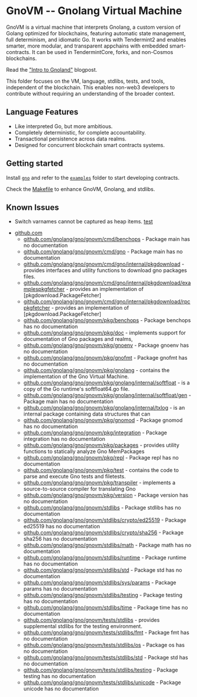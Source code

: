 # GnoVM -- Gnolang Virtual Machine

GnoVM is a virtual machine that interprets Gnolang, a custom version of Golang optimized for blockchains, featuring automatic state management, full determinism, and idiomatic Go.
It works with Tendermint2 and enables smarter, more modular, and transparent appchains with embedded smart-contracts.
It can be used in TendermintCore, forks, and non-Cosmos blockchains.

Read the ["Intro to Gnoland"](https://gno.land/r/gnoland/blog:p/intro) blogpost.

This folder focuses on the VM, language, stdlibs, tests, and tools, independent of the blockchain.
This enables non-web3 developers to contribute without requiring an understanding of the broader context.

## Language Features

* Like interpreted Go, but more ambitious.
* Completely deterministic, for complete accountability.
* Transactional persistence across data realms.
* Designed for concurrent blockchain smart contracts systems.

## Getting started

Install [`gno`](./cmd/gno) and refer to the [`examples`](../examples) folder to start developing contracts.

Check the [Makefile](./Makefile) to enhance GnoVM, Gnolang, and stdlibs.

## Known Issues

* Switch varnames cannot be captured as heap items. [test](../gnovm/tests/files/closure11_known.gno)
<!-- BEGIN GENERATED PACKAGE LIST -->

* [github.com](./github.com)
  * [github.com/gnolang/gno/gnovm/cmd/benchops](./github.com/gnolang/gno/gnovm/cmd/benchops) - Package main has no documentation
  * [github.com/gnolang/gno/gnovm/cmd/gno](./github.com/gnolang/gno/gnovm/cmd/gno) - Package main has no documentation
  * [github.com/gnolang/gno/gnovm/cmd/gno/internal/pkgdownload](./github.com/gnolang/gno/gnovm/cmd/gno/internal/pkgdownload) - provides interfaces and utility functions to download gno packages files.
  * [github.com/gnolang/gno/gnovm/cmd/gno/internal/pkgdownload/examplespkgfetcher](./github.com/gnolang/gno/gnovm/cmd/gno/internal/pkgdownload/examplespkgfetcher) - provides an implementation of [pkgdownload.PackageFetcher]
  * [github.com/gnolang/gno/gnovm/cmd/gno/internal/pkgdownload/rpcpkgfetcher](./github.com/gnolang/gno/gnovm/cmd/gno/internal/pkgdownload/rpcpkgfetcher) - provides an implementation of [pkgdownload.PackageFetcher]
  * [github.com/gnolang/gno/gnovm/pkg/benchops](./github.com/gnolang/gno/gnovm/pkg/benchops) - Package benchops has no documentation
  * [github.com/gnolang/gno/gnovm/pkg/doc](./github.com/gnolang/gno/gnovm/pkg/doc) - implements support for documentation of Gno packages and realms,
  * [github.com/gnolang/gno/gnovm/pkg/gnoenv](./github.com/gnolang/gno/gnovm/pkg/gnoenv) - Package gnoenv has no documentation
  * [github.com/gnolang/gno/gnovm/pkg/gnofmt](./github.com/gnolang/gno/gnovm/pkg/gnofmt) - Package gnofmt has no documentation
  * [github.com/gnolang/gno/gnovm/pkg/gnolang](./github.com/gnolang/gno/gnovm/pkg/gnolang) - contains the implementation of the Gno Virtual Machine.
  * [github.com/gnolang/gno/gnovm/pkg/gnolang/internal/softfloat](./github.com/gnolang/gno/gnovm/pkg/gnolang/internal/softfloat) - is a copy of the Go runtime's softfloat64.go file.
  * [github.com/gnolang/gno/gnovm/pkg/gnolang/internal/softfloat/gen](./github.com/gnolang/gno/gnovm/pkg/gnolang/internal/softfloat/gen) - Package main has no documentation
  * [github.com/gnolang/gno/gnovm/pkg/gnolang/internal/txlog](./github.com/gnolang/gno/gnovm/pkg/gnolang/internal/txlog) - is an internal package containing data structures that can
  * [github.com/gnolang/gno/gnovm/pkg/gnomod](./github.com/gnolang/gno/gnovm/pkg/gnomod) - Package gnomod has no documentation
  * [github.com/gnolang/gno/gnovm/pkg/integration](./github.com/gnolang/gno/gnovm/pkg/integration) - Package integration has no documentation
  * [github.com/gnolang/gno/gnovm/pkg/packages](./github.com/gnolang/gno/gnovm/pkg/packages) - provides utility functions to statically analyze Gno MemPackages
  * [github.com/gnolang/gno/gnovm/pkg/repl](./github.com/gnolang/gno/gnovm/pkg/repl) - Package repl has no documentation
  * [github.com/gnolang/gno/gnovm/pkg/test](./github.com/gnolang/gno/gnovm/pkg/test) - contains the code to parse and execute Gno tests and filetests.
  * [github.com/gnolang/gno/gnovm/pkg/transpiler](./github.com/gnolang/gno/gnovm/pkg/transpiler) - implements a source-to-source compiler for translating Gno
  * [github.com/gnolang/gno/gnovm/pkg/version](./github.com/gnolang/gno/gnovm/pkg/version) - Package version has no documentation
  * [github.com/gnolang/gno/gnovm/stdlibs](./github.com/gnolang/gno/gnovm/stdlibs) - Package stdlibs has no documentation
  * [github.com/gnolang/gno/gnovm/stdlibs/crypto/ed25519](./github.com/gnolang/gno/gnovm/stdlibs/crypto/ed25519) - Package ed25519 has no documentation
  * [github.com/gnolang/gno/gnovm/stdlibs/crypto/sha256](./github.com/gnolang/gno/gnovm/stdlibs/crypto/sha256) - Package sha256 has no documentation
  * [github.com/gnolang/gno/gnovm/stdlibs/math](./github.com/gnolang/gno/gnovm/stdlibs/math) - Package math has no documentation
  * [github.com/gnolang/gno/gnovm/stdlibs/runtime](./github.com/gnolang/gno/gnovm/stdlibs/runtime) - Package runtime has no documentation
  * [github.com/gnolang/gno/gnovm/stdlibs/std](./github.com/gnolang/gno/gnovm/stdlibs/std) - Package std has no documentation
  * [github.com/gnolang/gno/gnovm/stdlibs/sys/params](./github.com/gnolang/gno/gnovm/stdlibs/sys/params) - Package params has no documentation
  * [github.com/gnolang/gno/gnovm/stdlibs/testing](./github.com/gnolang/gno/gnovm/stdlibs/testing) - Package testing has no documentation
  * [github.com/gnolang/gno/gnovm/stdlibs/time](./github.com/gnolang/gno/gnovm/stdlibs/time) - Package time has no documentation
  * [github.com/gnolang/gno/gnovm/tests/stdlibs](./github.com/gnolang/gno/gnovm/tests/stdlibs) - provides supplemental stdlibs for the testing environment.
  * [github.com/gnolang/gno/gnovm/tests/stdlibs/fmt](./github.com/gnolang/gno/gnovm/tests/stdlibs/fmt) - Package fmt has no documentation
  * [github.com/gnolang/gno/gnovm/tests/stdlibs/os](./github.com/gnolang/gno/gnovm/tests/stdlibs/os) - Package os has no documentation
  * [github.com/gnolang/gno/gnovm/tests/stdlibs/std](./github.com/gnolang/gno/gnovm/tests/stdlibs/std) - Package std has no documentation
  * [github.com/gnolang/gno/gnovm/tests/stdlibs/testing](./github.com/gnolang/gno/gnovm/tests/stdlibs/testing) - Package testing has no documentation
  * [github.com/gnolang/gno/gnovm/tests/stdlibs/unicode](./github.com/gnolang/gno/gnovm/tests/stdlibs/unicode) - Package unicode has no documentation

<!-- END GENERATED PACKAGE LIST -->